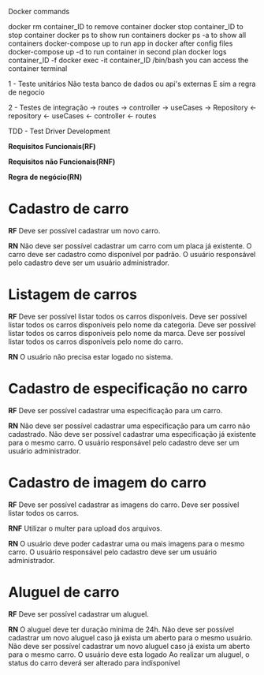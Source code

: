 Docker commands

docker rm container_ID to remove container
docker stop container_ID to stop container
docker ps to show run containers 
docker ps -a to show all containers
docker-compose up to run app in docker after config files
docker-compose up -d to run container in second plan
docker logs container_ID -f
docker exec -it container_ID /bin/bash you can access the container terminal 


1 - Teste unitários 
Não testa banco de dados ou api's externas 
E sim a regra de negocio

2 - Testes de integração
-> routes -> controller -> useCases -> Repository
<- repository <- useCases <- controller <- routes

TDD - Test Driver Development 

**Requisitos Funcionais(RF)**

**Requisitos não Funcionais(RNF)**

**Regra de negócio(RN)**

# Cadastro de carro

**RF**
Deve ser possível cadastrar um novo carro.

**RN**
Não deve ser possível cadastrar um carro com um placa já existente.
O carro deve ser cadastro como disponível por padrão.
O usuário responsável pelo cadastro deve ser um usuário administrador.

# Listagem de carros

**RF**
Deve ser possível listar todos os carros disponíveis.
Deve ser possível listar todos os carros disponíveis pelo nome da categoria.
Deve ser possível listar todos os carros disponíveis pelo nome da marca.
Deve ser possível listar todos os carros disponíveis pelo nome do carro.

**RN**
O usuário não precisa estar logado no sistema.

# Cadastro de especificação no carro

**RF**
Deve ser possível cadastrar uma especificação para um carro.

**RN**
Não deve ser possível cadastrar uma especificação para um carro não cadastrado.
Não deve ser possível cadastrar uma especificação já existente para o mesmo carro.
O usuário responsável pelo cadastro deve ser um usuário administrador.

# Cadastro de imagem do carro

**RF**
Deve ser possível cadastrar as imagens do carro.
Deve ser possível listar todos os carros.

**RNF**
Utilizar o multer para upload dos arquivos.

**RN**
O usuário deve poder cadastrar uma ou mais imagens para o mesmo carro.
O usuário responsável pelo cadastro deve ser um usuário administrador.

# Aluguel de carro

**RF**
Deve ser possível cadastrar um aluguel.

**RN**
O aluguel deve ter duração minima de 24h.
Não deve ser possível cadastrar um novo aluguel caso já exista um aberto para o mesmo usuário.
Não deve ser possível cadastrar um novo aluguel caso já exista um aberto para o mesmo carro.
O usuário deve esta logado
Ao realizar um aluguel, o status do carro deverá ser alterado para indisponível